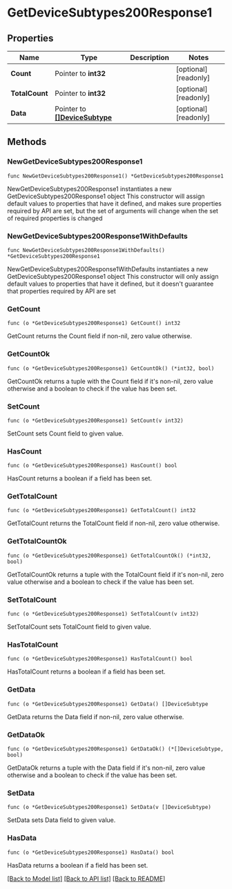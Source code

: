 # GetDeviceSubtypes200Response1

## Properties

Name | Type | Description | Notes
------------ | ------------- | ------------- | -------------
**Count** | Pointer to **int32** |  | [optional] [readonly] 
**TotalCount** | Pointer to **int32** |  | [optional] [readonly] 
**Data** | Pointer to [**[]DeviceSubtype**](DeviceSubtype.md) |  | [optional] [readonly] 

## Methods

### NewGetDeviceSubtypes200Response1

`func NewGetDeviceSubtypes200Response1() *GetDeviceSubtypes200Response1`

NewGetDeviceSubtypes200Response1 instantiates a new GetDeviceSubtypes200Response1 object
This constructor will assign default values to properties that have it defined,
and makes sure properties required by API are set, but the set of arguments
will change when the set of required properties is changed

### NewGetDeviceSubtypes200Response1WithDefaults

`func NewGetDeviceSubtypes200Response1WithDefaults() *GetDeviceSubtypes200Response1`

NewGetDeviceSubtypes200Response1WithDefaults instantiates a new GetDeviceSubtypes200Response1 object
This constructor will only assign default values to properties that have it defined,
but it doesn't guarantee that properties required by API are set

### GetCount

`func (o *GetDeviceSubtypes200Response1) GetCount() int32`

GetCount returns the Count field if non-nil, zero value otherwise.

### GetCountOk

`func (o *GetDeviceSubtypes200Response1) GetCountOk() (*int32, bool)`

GetCountOk returns a tuple with the Count field if it's non-nil, zero value otherwise
and a boolean to check if the value has been set.

### SetCount

`func (o *GetDeviceSubtypes200Response1) SetCount(v int32)`

SetCount sets Count field to given value.

### HasCount

`func (o *GetDeviceSubtypes200Response1) HasCount() bool`

HasCount returns a boolean if a field has been set.

### GetTotalCount

`func (o *GetDeviceSubtypes200Response1) GetTotalCount() int32`

GetTotalCount returns the TotalCount field if non-nil, zero value otherwise.

### GetTotalCountOk

`func (o *GetDeviceSubtypes200Response1) GetTotalCountOk() (*int32, bool)`

GetTotalCountOk returns a tuple with the TotalCount field if it's non-nil, zero value otherwise
and a boolean to check if the value has been set.

### SetTotalCount

`func (o *GetDeviceSubtypes200Response1) SetTotalCount(v int32)`

SetTotalCount sets TotalCount field to given value.

### HasTotalCount

`func (o *GetDeviceSubtypes200Response1) HasTotalCount() bool`

HasTotalCount returns a boolean if a field has been set.

### GetData

`func (o *GetDeviceSubtypes200Response1) GetData() []DeviceSubtype`

GetData returns the Data field if non-nil, zero value otherwise.

### GetDataOk

`func (o *GetDeviceSubtypes200Response1) GetDataOk() (*[]DeviceSubtype, bool)`

GetDataOk returns a tuple with the Data field if it's non-nil, zero value otherwise
and a boolean to check if the value has been set.

### SetData

`func (o *GetDeviceSubtypes200Response1) SetData(v []DeviceSubtype)`

SetData sets Data field to given value.

### HasData

`func (o *GetDeviceSubtypes200Response1) HasData() bool`

HasData returns a boolean if a field has been set.


[[Back to Model list]](../README.md#documentation-for-models) [[Back to API list]](../README.md#documentation-for-api-endpoints) [[Back to README]](../README.md)


